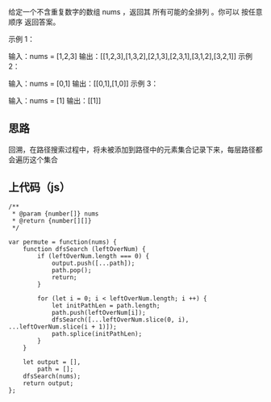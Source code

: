 给定一个不含重复数字的数组 nums ，返回其 所有可能的全排列 。你可以 按任意顺序 返回答案。

示例 1：

输入：nums = [1,2,3]
输出：[[1,2,3],[1,3,2],[2,1,3],[2,3,1],[3,1,2],[3,2,1]]
示例 2：

输入：nums = [0,1]
输出：[[0,1],[1,0]]
示例 3：

输入：nums = [1]
输出：[[1]]

## 思路
回溯，在路径搜索过程中，将未被添加到路径中的元素集合记录下来，每层路径都会遍历这个集合

## 上代码（js）
```
/**
 * @param {number[]} nums
 * @return {number[][]}
 */

var permute = function(nums) {
    function dfsSearch (leftOverNum) {
        if (leftOverNum.length === 0) {
            output.push([...path]);
            path.pop();
            return;
        }

        for (let i = 0; i < leftOverNum.length; i ++) {
            let initPathLen = path.length;
            path.push(leftOverNum[i]);
            dfsSearch([...leftOverNum.slice(0, i), ...leftOverNum.slice(i + 1)]);
            path.splice(initPathLen);
        }
    }

    let output = [],
        path = [];
    dfsSearch(nums);
    return output;
};
```